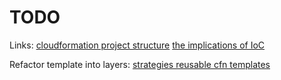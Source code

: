# TODO

Links:
[cloudformation project structure](https://waqqas.tech/2019/cloudformation-project-structure)
[the implications of IoC](https://agileweboperations.com/2010/12/15/the-implications-of-infrastructure-as-code/)

Refactor template into layers: [strategies reusable cfn templates](https://awsadvent.tumblr.com/post/38685647817/strategies-reusable-cfn-templates)
